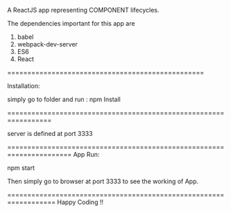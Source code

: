  A ReactJS app representing COMPONENT lifecycles.

 The dependencies important for this app are

 1) babel
2)  webpack-dev-server
3)  ES6
4)  React

=================================================

Installation:

simply go to folder and run :
npm Install

=================================================================

server is defined at port 3333

======================================================================
App Run:

npm start

Then simply go to browser at port 3333 to see the working of App.

==================================================================
Happy Coding !!
